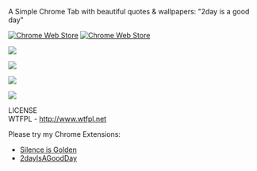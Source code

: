 A Simple Chrome Tab with beautiful quotes & wallpapers: "2day is a good day"

[![Chrome Web Store](https://img.shields.io/chrome-web-store/stars/inclhklmomfeifhjdaajfijnhgkmfagk.svg)](https://chrome.google.com/webstore/detail/2day-is-a-good-day/inclhklmomfeifhjdaajfijnhgkmfagk)
[![Chrome Web Store](https://img.shields.io/chrome-web-store/rating-count/nimelepbpejjlbmoobocpfnjhihnpked.svg)](https://chrome.google.com/webstore/detail/2day-is-a-good-day/inclhklmomfeifhjdaajfijnhgkmfagk)

![](http://forthebadge.com/images/badges/makes-people-smile.svg)

![](http://forthebadge.com/images/badges/validated-html2.svg)

![](http://forthebadge.com/images/badges/contains-technical-debt.svg)

![](http://forthebadge.com/images/badges/winter-is-coming.svg)

LICENSE   
WTFPL - http://www.wtfpl.net


Please try my Chrome Extensions:   
- [Silence is Golden](https://chrome.google.com/webstore/detail/silence-is-golden-for-fb/bmjmoilfkkkppjjhljmmbcpefpaojfng)
- [2dayIsAGoodDay](https://chrome.google.com/webstore/detail/2day-is-a-good-day/inclhklmomfeifhjdaajfijnhgkmfagk)

